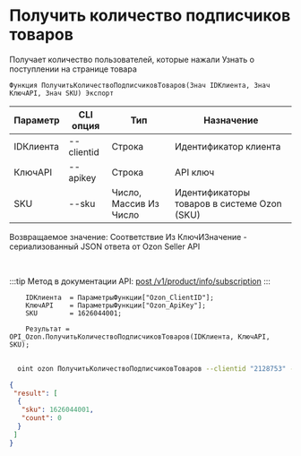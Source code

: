 ﻿---
sidebar_position: 16
---

# Получить количество подписчиков товаров
 Получает количество пользователей, которые нажали Узнать о поступлении на странице товара



`Функция ПолучитьКоличествоПодписчиковТоваров(Знач IDКлиента, Знач КлючAPI, Знач SKU) Экспорт`

  | Параметр | CLI опция | Тип | Назначение |
  |-|-|-|-|
  | IDКлиента | --clientid | Строка | Идентификатор клиента |
  | КлючAPI | --apikey | Строка | API ключ |
  | SKU | --sku | Число, Массив Из Число | Идентификаторы товаров в системе Ozon (SKU) |

  
  Возвращаемое значение:   Соответствие Из КлючИЗначение - сериализованный JSON ответа от Ozon Seller API

<br/>

:::tip
Метод в документации API: [post /v1/product/info/subscription](https://docs.ozon.ru/api/seller/#operation/ProductAPI_GetProductInfoSubscription)
:::
<br/>


```bsl title="Пример кода"
    IDКлиента  = ПараметрыФункции["Ozon_ClientID"];
    КлючAPI    = ПараметрыФункции["Ozon_ApiKey"];
    SKU        = 1626044001;

    Результат = OPI_Ozon.ПолучитьКоличествоПодписчиковТоваров(IDКлиента, КлючAPI, SKU);
```



```sh title="Пример команды CLI"
    
  oint ozon ПолучитьКоличествоПодписчиковТоваров --clientid "2128753" --apikey "7cc90d26-33e4-499b..." --sku %sku%

```

```json title="Результат"
{
 "result": [
  {
   "sku": 1626044001,
   "count": 0
  }
 ]
}
```
